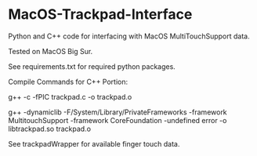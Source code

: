 # MacOS-Trackpad-Interface
Python and C++ code for interfacing with MacOS MultiTouchSupport data. 

Tested on MacOS Big Sur.

See requirements.txt for required python packages.

Compile Commands for C++ Portion:

g++ -c -fPIC trackpad.c -o trackpad.o 

g++ -dynamiclib -F/System/Library/PrivateFrameworks -framework MultitouchSupport -framework CoreFoundation -undefined error -o libtrackpad.so trackpad.o



See trackpadWrapper for available finger touch data.
